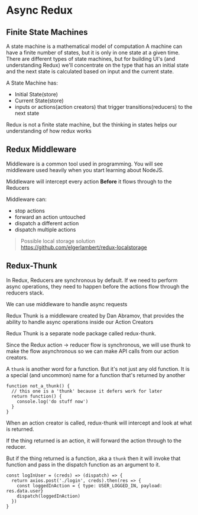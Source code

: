 # Async Redux
## Finite State Machines
  A state machine is a mathematical model of computation
  A machine can have a finite number of states, but it is only in one state at a given time.
  There are different types of state machines, but for building UI's (and understanding Redux) we'll concentrate on the type that has an initial state and the next state is calculated based on input and the current state.

  A State Machine has:
  - Initial State(store)
  - Current State(store)
  - inputs or actions(action creators) that trigger transitions(reducers) to the next state

  Redux is not a finite state machine, but the thinking in states helps our understanding of how redux works 

## Redux Middleware
  Middleware is a common tool used in programming.
  You will see middleware used heavily when you start learning about NodeJS.

  Middleware will intercept every action <strong>Before</strong> it flows through to the Reducers

  Middleware can:
  - stop actions
  - forward an action untouched
  - dispatch a different action
  - dispatch multiple actions

  > Possible local storage solution
  > https://github.com/elgerlambert/redux-localstorage

## Redux-Thunk
  In Redux, Reducers are synchronous by default. If we need to perform async operations, they need to happen before the actions flow through the reducers stack.

  We can use middleware to handle async requests

  Redux Thunk is a middleware created by Dan Abramov, that provides the ability to handle async operations inside our Action Creators

  Redux Thunk is a separate node package called redux-thunk.

  Since the Redux action -> reducer flow is synchronous, we will use thunk to make the flow asynchronous so we can make API calls from our action creators.

  A `thunk` is another word for a function. But it's not just any old function. It is a special (and uncommon) name for a function that's returned by another

    function not_a_thunk() {
      // this one is a 'thunk' because it defers work for later
      return function() {
        console.log('do stuff now')
      }
    }

  When an action creator is called, redux-thunk will intercept and look at what is returned. 

  If the thing returned is an action, it will forward the action through to the reducer.

  But if the thing returned is a function, aka a `thunk` then it will invoke that function and pass in the dispatch function as an argument to it.

    const logInUser = (creds) => (dispatch) => {
      return axios.post('./login', creds).then(res => {
        const loggedInAction = { type: USER_LOGGED_IN, payload: res.data.user}
        dispatch(loggedInAction)
      })
    }